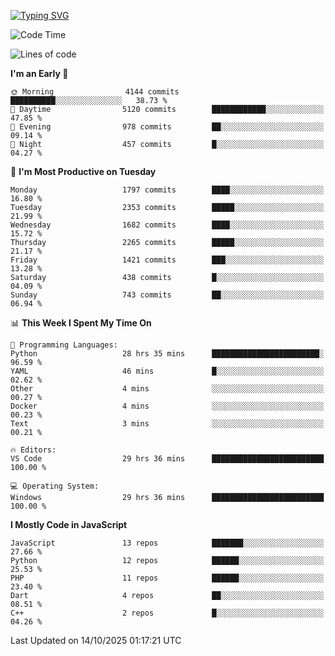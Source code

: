 [![Typing SVG](https://readme-typing-svg.demolab.com?font=Fira+Code&pause=1000&color=F7F7F7&random=false&width=435&lines=Hi+%F0%9F%91%8B%2C+I'm+Rafiu+Sidqi;Junior+Backend+Developer)](https://git.io/typing-svg)
<!--START_SECTION:waka-->
![Code Time](http://img.shields.io/badge/Code%20Time-1%2C095%20hrs%2058%20mins-blue)

![Lines of code](https://img.shields.io/badge/From%20Hello%20World%20I%27ve%20Written-3.5%20million%20lines%20of%20code-blue)

**I'm an Early 🐤** 

```text
🌞 Morning                4144 commits        ██████████░░░░░░░░░░░░░░░   38.73 % 
🌆 Daytime                5120 commits        ████████████░░░░░░░░░░░░░   47.85 % 
🌃 Evening                978 commits         ██░░░░░░░░░░░░░░░░░░░░░░░   09.14 % 
🌙 Night                  457 commits         █░░░░░░░░░░░░░░░░░░░░░░░░   04.27 % 
```
📅 **I'm Most Productive on Tuesday** 

```text
Monday                   1797 commits        ████░░░░░░░░░░░░░░░░░░░░░   16.80 % 
Tuesday                  2353 commits        █████░░░░░░░░░░░░░░░░░░░░   21.99 % 
Wednesday                1682 commits        ████░░░░░░░░░░░░░░░░░░░░░   15.72 % 
Thursday                 2265 commits        █████░░░░░░░░░░░░░░░░░░░░   21.17 % 
Friday                   1421 commits        ███░░░░░░░░░░░░░░░░░░░░░░   13.28 % 
Saturday                 438 commits         █░░░░░░░░░░░░░░░░░░░░░░░░   04.09 % 
Sunday                   743 commits         ██░░░░░░░░░░░░░░░░░░░░░░░   06.94 % 
```


📊 **This Week I Spent My Time On** 

```text
💬 Programming Languages: 
Python                   28 hrs 35 mins      ████████████████████████░   96.59 % 
YAML                     46 mins             █░░░░░░░░░░░░░░░░░░░░░░░░   02.62 % 
Other                    4 mins              ░░░░░░░░░░░░░░░░░░░░░░░░░   00.27 % 
Docker                   4 mins              ░░░░░░░░░░░░░░░░░░░░░░░░░   00.23 % 
Text                     3 mins              ░░░░░░░░░░░░░░░░░░░░░░░░░   00.21 % 

🔥 Editors: 
VS Code                  29 hrs 36 mins      █████████████████████████   100.00 % 

💻 Operating System: 
Windows                  29 hrs 36 mins      █████████████████████████   100.00 % 
```

**I Mostly Code in JavaScript** 

```text
JavaScript               13 repos            ███████░░░░░░░░░░░░░░░░░░   27.66 % 
Python                   12 repos            ██████░░░░░░░░░░░░░░░░░░░   25.53 % 
PHP                      11 repos            ██████░░░░░░░░░░░░░░░░░░░   23.40 % 
Dart                     4 repos             ██░░░░░░░░░░░░░░░░░░░░░░░   08.51 % 
C++                      2 repos             █░░░░░░░░░░░░░░░░░░░░░░░░   04.26 % 
```




 Last Updated on 14/10/2025 01:17:21 UTC
<!--END_SECTION:waka-->
